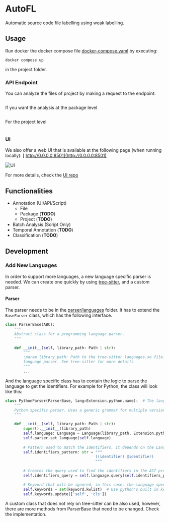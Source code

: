 # AutoFL

Automatic source code file labelling using weak labelling.

## Usage

Run docker the docker compose file [docker-compose.yaml](docker-compose.yaml) by executing:
```shell
docker compose up
```
in the project folder.

### API Endpoint
You can analyze the files of project by making a request to the endpoint:
```shell

```

If you want the analysis at the package level
```shell

```

For the project level
```shell

```

### UI

We also offer a web UI that is available at the following page (when running locally):
[ http://0.0.0.0:8501](http://0.0.0.0:8501)

![UI](./autofl-ui/resources/ui-screenshots/landing-page.png)

For more details, check the [UI repo](https://github.com/SasCezar/autofl-ui)

## Functionalities

- Annotation (UI/API/Script)
  - File
  - Package (**TODO**)
  - Project (**TODO**)
- Batch Analysis (Script Only)
- Temporal Annotation (**TODO**)
- Classification (**TODO**)

## Development

### Add New Languages 

In order to support more languages, a new language specific parser is needed. 
We can create one quickly by using [tree-sitter](https://tree-sitter.github.io/tree-sitter/),
and a custom parser.

#### Parser
The parser needs to be in the [parser/languages](./src/parser/languages) folder. 
It has to extend the ```BaseParser``` class, which has the following interface.

```python
class ParserBase(ABC):
    """
    Abstract class for a programming language parser.
    """

    def __init__(self, library_path: Path | str):
        """
        :param library_path: Path to the tree-sitter languages.so file. The file has to contain the
        language parser. See tree-sitter for more details
        """
        ...
```
And the language specific class has to contain the logic to parse the language to get the identifiers.
For example for Python, the class will look like this:

```python
class PythonParser(ParserBase, lang=Extension.python.name):  # The lang argument is used to register the parser in the ParserFactory class.
    """
    Python specific parser. Uses a generic grammar for multiple versions of python. Uses tree_sitter to get the AST
    """

    def __init__(self, library_path: Path | str):
        super().__init__(library_path)
        self.language: Language = Language(library_path, Extension.python.name)   # Creates the tree-sitter language for python
        self.parser.set_language(self.language)                                   # Sets tree-sitter parser to parse the language
        
        # Pattern used to match the identifiers, it depends on the Lanugage. Check tree-sitter
        self.identifiers_pattern: str = """
                                        ((identifier) @identifier)
                                        """
        
        # Creates the query used to find the identifiers in the AST produced by tree-sitter
        self.identifiers_query = self.language.query(self.identifiers_pattern)

        # Keyword that will be ignored, in this case, the language specific keywords as the query extracts them as well. 
        self.keywords = set(keyword.kwlist)  # Use python's built in keyword list
        self.keywords.update(['self', 'cls'])
```

A custom class that does not rely on tree-sitter can be also used, however, there are more methods from ParserBase that need to be
changed. Check the implementation.